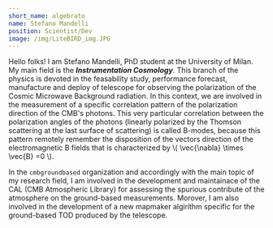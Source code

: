 ```yaml
---
short_name: algebrato
name: Stefano Mandelli
position: Scientist/Dev
image: /img/LiteBIRD_img.JPG
---
```

<script type="text/javascript"
        src="https://cdnjs.cloudflare.com/ajax/libs/mathjax/2.7.0/MathJax.js?config=TeX-AMS_CHTML"></script>

Hello folks! I am Stefano Mandelli, PhD student at the University of Milan. My main field is the ***Instrumentation Cosmology***. This branch of the physics is devoted in the feasability study, performance forecast, manufacture and deploy of telescope for observing the polarization of the Cosmic Microwave Background radiation. In this context, we are involved in the measurement of a specific correlation pattern of the polarization direction of the CMB's photons. This very particular correlation between the polarization angles of the photons (linearly polarized by the Thomson scattering at the last surface of scattering) is called B-modes, because this pattern remotely remember the disposition of the vectors direction of the electromagnetic B fields that is characterized by \\( \vec{\nabla} \times \vec{B} =0 \\).

In the `cmbgroundbased` organization and accordingly with the main topic of my research field, I am involved in the development and maintainace of the CAL (CMB Atmospheric Library) for assessing the spurious contribute of the atmosphere on the ground-based measurements. Morover, I am also involved in the development of a new mapmaker algirithm specific for the ground-based TOD produced by the telescope.

